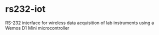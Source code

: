 # rs232-iot
RS-232 interface for wireless data acquisition of lab instruments using a Wemos D1 Mini microcontroller
